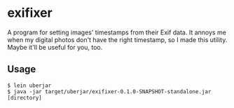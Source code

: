 # exifixer

A program for setting images' timestamps from their Exif data.  It
annoys me when my digital photos don't have the right timestamp, so I
made this utility.  Maybe it'll be useful for you, too.

## Usage

    $ lein uberjar
    $ java -jar target/uberjar/exifixer-0.1.0-SNAPSHOT-standalone.jar [directory]
